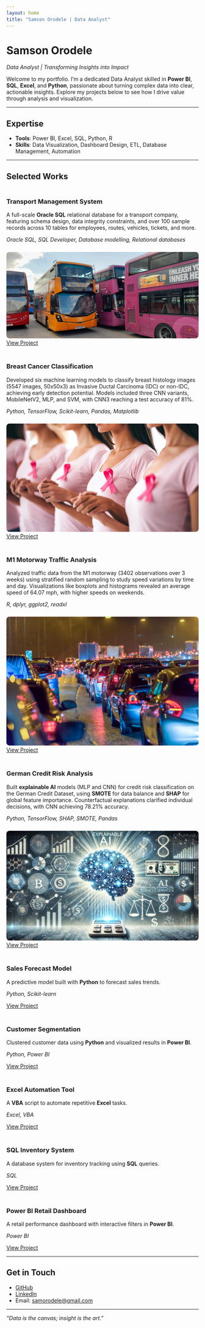 ```yaml
---
layout: home
title: "Samson Orodele | Data Analyst"
---
```


# Samson Orodele

*Data Analyst | Transforming Insights into Impact*

Welcome to my portfolio. I’m a dedicated Data Analyst skilled in **Power BI**, **SQL**, **Excel**, and **Python**, passionate about turning complex data into clear, actionable insights. Explore my projects below to see how I drive value through analysis and visualization.

---

## Expertise

- **Tools**: Power BI, Excel, SQL, Python, R
- **Skills**: Data Visualization, Dashboard Design, ETL, Database Management, Automation

---

## Selected Works

<div class="project-grid">
  <div class="project-card">
    <h3>Transport Management System</h3>
    <p>A full-scale <strong>Oracle SQL</strong> relational database for a transport company, featuring schema design, data integrity constraints, and over 100 sample records across 10 tables for employees, routes, vehicles, tickets, and more.</p>
    <p><i>Oracle SQL, SQL Developer, Database modelling, Relational databases</i></p>
    <img src="/assets/transport_company.jpg" alt="Transport Management System Database" style="max-width: 100%; height: auto; border-radius: 8px; margin-top: 10px;">
    <a href="https://github.com/SamsonOrodele/Travel_Company_Database" target="_blank">View Project</a>
  </div>
  <div class="project-card">
    <h3>Breast Cancer Classification</h3>
    <p>Developed six machine learning models to classify breast histology images (5547 images, 50x50x3) as Invasive Ductal Carcinoma (IDC) or non-IDC, achieving early detection potential. Models included three CNN variants, MobileNetV2, MLP, and SVM, with CNN3 reaching a test accuracy of 81%.</p>
    <p><i>Python, TensorFlow, Scikit-learn, Pandas, Matplotlib</i></p>
    <img src="/assets/breast_cancer.jpeg" alt="Breast Cancer Classification Models" style="max-width: 100%; height: auto; border-radius: 8px; margin-top: 10px;">
    <a href="https://github.com/SamsonOrodele/Breast_Cancer_Classification" target="_blank">View Project</a>
  </div>
  <div class="project-card">
    <h3>M1 Motorway Traffic Analysis</h3>
    <p>Analyzed traffic data from the M1 motorway (3402 observations over 3 weeks) using stratified random sampling to study speed variations by time and day. Visualizations like boxplots and histograms revealed an average speed of 64.07 mph, with higher speeds on weekends.</p>
    <p><i>R, dplyr, ggplot2, readxl</i></p>
    <img src="/assets/traffic.jpg" alt="M1 Motorway Traffic Analysis Visualizations" style="max-width: 100%; height: auto; border-radius: 8px; margin-top: 10px;">
    <a href="https://github.com/SamsonOrodele/M1-Motorway-Traffic-Analysis" target="_blank">View Project</a>
  </div>
  <div class="project-card">
    <h3>German Credit Risk Analysis</h3>
    <p>Built <strong>explainable AI</strong> models (MLP and CNN) for credit risk classification on the German Credit Dataset, using <strong>SMOTE</strong> for data balance and <strong>SHAP</strong> for global feature importance. Counterfactual explanations clarified individual decisions, with CNN achieving 78.21% accuracy.</p>
    <p><i>Python, TensorFlow, SHAP, SMOTE, Pandas</i></p>
    <img src="/assets/XAI.png" alt="German Credit Risk Analysis Visualizations" style="max-width: 100%; height: auto; border-radius: 8px; margin-top: 10px;">
    <a href="https://github.com/SamsonOrodele/Explainable_AI" target="_blank">View Project</a>
  </div>
  <div class="project-card">
    <h3>Sales Forecast Model</h3>
    <p>A predictive model built with <strong>Python</strong> to forecast sales trends.</p>
    <p><i>Python, Scikit-learn</i></p>
    <a href="https://github.com/SamsonOrodele/sales-forecast-model" target="_blank">View Project</a>
  </div>
  <div class="project-card">
    <h3>Customer Segmentation</h3>
    <p>Clustered customer data using <strong>Python</strong> and visualized results in <strong>Power BI</strong>.</p>
    <p><i>Python, Power BI</i></p>
    <a href="https://github.com/SamsonOrodele/customer-segmentation" target="_blank">View Project</a>
  </div>
  <div class="project-card">
    <h3>Excel Automation Tool</h3>
    <p>A <strong>VBA</strong> script to automate repetitive <strong>Excel</strong> tasks.</p>
    <p><i>Excel, VBA</i></p>
    <a href="https://github.com/SamsonOrodele/excel-automation-tool" target="_blank">View Project</a>
  </div>
  <div class="project-card">
    <h3>SQL Inventory System</h3>
    <p>A database system for inventory tracking using <strong>SQL</strong> queries.</p>
    <p><i>SQL</i></p>
    <a href="https://github.com/SamsonOrodele/sql-inventory-system" target="_blank">View Project</a>
  </div>
  <div class="project-card">
    <h3>Power BI Retail Dashboard</h3>
    <p>A retail performance dashboard with interactive filters in <strong>Power BI</strong>.</p>
    <p><i>Power BI</i></p>
    <a href="https://github.com/SamsonOrodele/power-bi-retail-dashboard" target="_blank">View Project</a>
  </div>
</div>

<style>
.project-grid {
  display: grid;
  grid-template-columns: repeat(auto-fit, minmax(300px, 1fr));
  gap: 20px;
  margin-top: 20px;
}
</style>

---

## Get in Touch

- [GitHub](https://github.com/SamsonOrodele)
- [LinkedIn](https://www.linkedin.com/in/samsonorodele)
- Email: samorodele@gmail.com

---

*“Data is the canvas; insight is the art.”*
